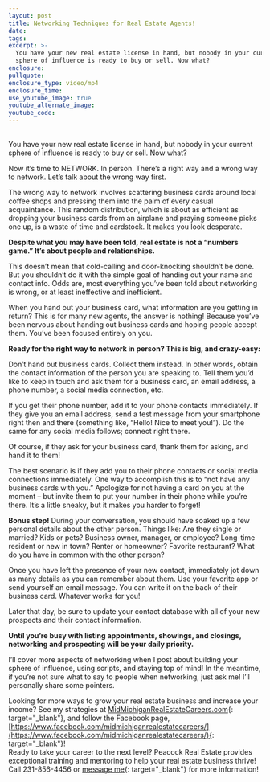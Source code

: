 ```yaml
---
layout: post
title: Networking Techniques for Real Estate Agents!
date:
tags:
excerpt: >-
  You have your new real estate license in hand, but nobody in your current
  sphere of influence is ready to buy or sell. Now what?
enclosure:
pullquote:
enclosure_type: video/mp4
enclosure_time:
use_youtube_image: true
youtube_alternate_image:
youtube_code:
---
```


<br>You have your new real estate license in hand, but nobody in your current sphere of influence is ready to buy or sell. Now what?

Now it’s time to NETWORK. In person. There’s a right way and a wrong way to network. Let’s talk about the wrong way first.

The wrong way to network involves scattering business cards around local coffee shops and pressing them into the palm of every casual acquaintance. This random distribution, which is about as efficient as dropping your business cards from an airplane and praying someone picks one up, is a waste of time and cardstock. It makes you look desperate.

**Despite what you may have been told, real estate is not a “numbers game.” It’s about people and relationships.&nbsp;**

This doesn’t mean that cold-calling and door-knocking shouldn’t be done. But you shouldn’t do it with the simple goal of handing out your name and contact info. Odds are, most everything you’ve been told about networking is wrong, or at least ineffective and inefficient.&nbsp;

When you hand out your business card, what information are you getting in return? This is for many new agents, the answer is nothing! Because you’ve been nervous about handing out business cards and hoping people accept them. You’ve been focused entirely on you.&nbsp;

**Ready for the right way to network in person? This is big, and crazy-easy:**

Don’t hand out business cards. Collect them instead. In other words, obtain the contact information of the person you are speaking to. Tell them you’d like to keep in touch and ask them for a business card, an email address, a phone number, a social media connection, etc.

If you get their phone number, add it to your phone contacts immediately. If they give you an email address, send a test message from your smartphone right then and there (something like, “Hello! Nice to meet you!”). Do the same for any social media follows; connect right there.&nbsp;

Of course, if they ask for your business card, thank them for asking, and hand it to them!&nbsp;

The best scenario is if they add you to their phone contacts or social media connections immediately. One way to accomplish this is to “not have any business cards with you.” Apologize for not having a card on you at the moment – but invite them to put your number in their phone while you’re there. It’s a little sneaky, but it makes you harder to forget!

**Bonus step!** During your conversation, you should have soaked up a few personal details about the other person. Things like: Are they single or married? Kids or pets? Business owner, manager, or employee? Long-time resident or new in town? Renter or homeowner? Favorite restaurant? What do you have in common with the other person?&nbsp;

Once you have left the presence of your new contact, immediately jot down as many details as you can remember about them. Use your favorite app or send yourself an email message. You can write it on the back of their business card. Whatever works for you!&nbsp;

Later that day, be sure to update your contact database with all of your new prospects and their contact information.&nbsp;

**Until you’re busy with listing appointments, showings, and closings, networking and prospecting will be your daily priority.**

I’ll cover more aspects of networking when I post about building your sphere of influence, using scripts, and staying top of mind! In the meantime, if you’re not sure what to say to people when networking, just ask me! I’ll personally share some pointers.

Looking for more ways to grow your real estate business and increase your income? See my strategies at [MidMichiganRealEstateCareers.com](https://midmichiganrealestatecareers.com/){: target="_blank"}, and follow the Facebook page, [https://www.facebook.com/midmichiganrealestatecareers/](https://www.facebook.com/midmichiganrealestatecareers/){: target="_blank"}!<br>Ready to take your career to the next level? Peacock Real Estate provides exceptional training and mentoring to help your real estate business thrive! Call 231-856-4456 or [message me](https://midmichiganrealestatecareers.com/contact){: target="_blank"} for more information!&nbsp;
